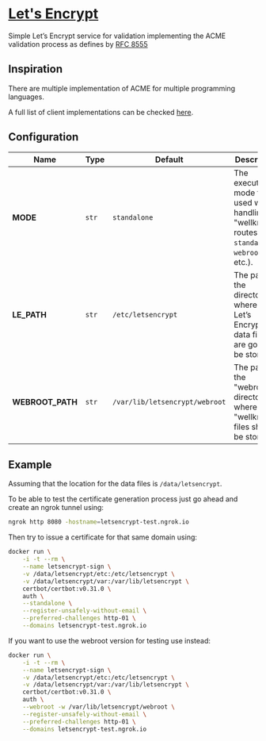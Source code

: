 # [Let's Encrypt](http://letsencrypt.hive.pt)

Simple Let’s Encrypt service for validation implementing the ACME validation process as defines by [RFC 8555](https://datatracker.ietf.org/doc/rfc8555/)

## Inspiration

There are multiple implementation of ACME for multiple programming languages.

A full list of client implementations can be checked [here](https://letsencrypt.org/docs/client-options/).

## Configuration

| Name             | Type  | Default                        | Description                                                                                         |
| ---------------- | ----- | ------------------------------ | --------------------------------------------------------------------------------------------------- |
| **MODE**         | `str` | `standalone`                   | The execution mode to be used when handling "wellknown" routes (eg: `standalone`, `webroot`, etc.). |
| **LE_PATH**      | `str` | `/etc/letsencrypt`             | The path to the directory where the Let’s Encrypt data files are going to be stored.                |
| **WEBROOT_PATH** | `str` | `/var/lib/letsencrypt/webroot` | The path to the "webroot" directory where the "wellknown" files should be stored.                   |

## Example

Assuming that the location for the data files is `/data/letsencrypt`.

To be able to test the certificate generation process just go ahead and create an ngrok tunnel using:

```bash
ngrok http 8080 -hostname=letsencrypt-test.ngrok.io
```

Then try to issue a certificate for that same domain using:

```bash
docker run \
    -i -t --rm \
    --name letsencrypt-sign \
    -v /data/letsencrypt/etc:/etc/letsencrypt \
    -v /data/letsencrypt/var:/var/lib/letsencrypt \
    certbot/certbot:v0.31.0 \
    auth \
    --standalone \
    --register-unsafely-without-email \
    --preferred-challenges http-01 \
    --domains letsencrypt-test.ngrok.io
```

If you want to use the webroot version for testing use instead:

```bash
docker run \
    -i -t --rm \
    --name letsencrypt-sign \
    -v /data/letsencrypt/etc:/etc/letsencrypt \
    -v /data/letsencrypt/var:/var/lib/letsencrypt \
    certbot/certbot:v0.31.0 \
    auth \
    --webroot -w /var/lib/letsencrypt/webroot \
    --register-unsafely-without-email \
    --preferred-challenges http-01 \
    --domains letsencrypt-test.ngrok.io
```
